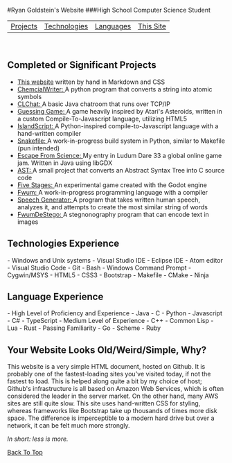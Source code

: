 #Ryan Goldstein's Website
###High School Computer Science Student
<table>
<tr>
<td><a href="#Projects">Projects</a></td>
<td><a href="#Technologies">Technologies</a></td>
<td><a href="#Languages">Languages</a></td>
<td><a href="#Site">This Site</a></td>
</tr>
</table>
<br/>
<h2 id="Projects">Completed or Significant Projects</h2>

- [This website](https://github.com/ryanisaacg/ryanisaacg.github.io) written by hand in Markdown and CSS
- [ChemcialWriter: ](https://github.com/ryanisaacg/ChemicalWriter) A python program that converts a string into atomic symbols
- [CLChat: ](https://github.com/ryanisaacg/CLChat) A basic Java chatroom that runs over TCP/IP
- [Guessing Game: ](https://github.com/ryanisaacg/Meteors) A game heavily inspired by Atari's Asteroids, written in a custom Compile-To-Javascript language, utilizing HTML5
- [IslandScript: ](https;//github.com/ryanisaacg/IslandScript) A Python-inspired compile-to-Javascript language with a hand-written compiler
- [Snakefile: ](https://github.com/ryanisaacg/Snakefile) A work-in-progress build system in Python, similar to Makefile (pun intended)
- [Escape From Science: ](https://github.com/ryanisaacg/LD33) My entry in Ludum Dare 33 a global online game jam. Written in Java using libGDX
- [AST: ](https://github.com/ryanisaacg/AST) A small project that converts an Abstract Syntax Tree into C source code
- [Five Stages: ](https://github.com/ryanisaacg/FiveStages) An experimental game created with the Godot engine
- [Fwum: ](https://github.com/fwum) A work-in-progress programming language with a compiler
- [Speech Generator: ](https://github.com/ryanisaacg/speech-generator) A program that takes written human speech, analyzes it, and attempts to create the most similar string of words
- [FwumDeStego: ](https://github.com/ryanisaacg/fwumdestego) A stegnonography program that can encode text in images

<h2 id="Technologies">Technologies Experience</h2>
- Windows and Unix systems
- Visual Studio IDE
- Eclipse IDE
- Atom editor
- Visual Studio Code 
- Git
- Bash
- Windows Command Prompt
- Cygwin/MSYS
- HTML5
- CSS3
- Bootstrap
- Makefile
- CMake
- Ninja

<h2 id="Languages">Language Experience</h2>
- High Level of Proficiency and Experience
	- Java
	- C
	- Python
	- Javascript
	- C#
	- TypeScript
- Medium Level of Experience
	- C++
	- Common Lisp
	- Lua
	- Rust
- Passing Familiarity
	- Go
	- Scheme
	- Ruby

<h2 id="Site">Your Website Looks Old/Weird/Simple, Why?</h2>
This website is a very simple HTML document, hosted on Github. It is probably one of the fastest-loading sites you've visited today, if not the fastest to load. This is helped along quite a bit by my choice of host; Github's infrastructure is all based on Amazon Web Services, which is often considered the leader in the server market. On the other hand, many AWS sites are still quite slow. This site uses hand-written CSS for styling, whereas frameworks like Bootstrap take up thousands of times more disk space. The difference is imperceptible to a modern hard drive but over a network, it can be felt much more strongly. 

*In short: less is more.*
<div class="floating"><a href="#">Back To Top</a></div>
